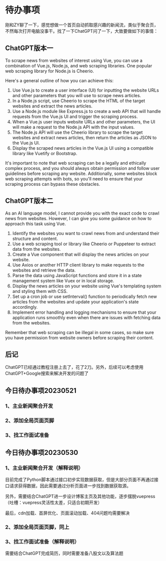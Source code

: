 # 待办事项

刚和ZY聊了一下，感觉想做一个首页自动抓取感兴趣的新闻流，类似于聚合页，不然每次打开电脑没事干。找了一下ChatGPT问了一下，大致要做如下的事情：

## ChatGPT版本一

To scrape news from websites of interest using Vue, you can use a combination of Vue.js, Node.js, and web scraping libraries. One popular web scraping library for Node.js is Cheerio.

Here's a general outline of how you can achieve this:

1. Use Vue.js to create a user interface (UI) for inputting the website URLs and other parameters that you will use to scrape news articles.
2. In a Node.js script, use Cheerio to scrape the HTML of the target websites and extract the news articles.
3. Use a Node.js module like Express.js to create a web API that will handle requests from the Vue.js UI and trigger the scraping process.
4. When a Vue.js user inputs website URLs and other parameters, the UI will make a request to the Node.js API with the input values.
5. The Node.js API will use the Cheerio library to scrape the target websites and extract news articles, then return the articles as JSON to the Vue.js UI.
6. Display the scraped news articles in the Vue.js UI using a compatible library like Vuetify or Bootstrap.

It's important to note that web scraping can be a legally and ethically complex process, and you should always obtain permission and follow user guidelines before scraping any website. Additionally, some websites block web scraping attempts with bots, so you'll need to ensure that your scraping process can bypass these obstacles.

## ChatGPT版本二

As an AI language model, I cannot provide you with the exact code to crawl news from websites. However, I can give you some guidance on how to approach this task using Vue.

1. Identify the websites you want to crawl news from and understand their structure and content.
2. Use a web scraping tool or library like Cheerio or Puppeteer to extract data from the websites.
3. Create a Vue component that will display the news articles on your website.
4. Use Axios or another HTTP client library to make requests to the websites and retrieve the data.
5. Parse the data using JavaScript functions and store it in a state management system like Vuex or in local storage.
6. Display the news articles on your website using Vue's templating system and styling them with CSS.
7. Set up a cron job or use setInterval() function to periodically fetch new articles from the websites and update your application's state accordingly.
8. Implement error handling and logging mechanisms to ensure that your application runs smoothly even when there are issues with fetching data from the websites.

Remember that web scraping can be illegal in some cases, so make sure you have permission from website owners before scraping their content.

## 后记

ChatGPT已经通过教程注册上去了，花了2刀。另外，后续可以考虑使用ChatGPT+Google搜索来解决开发的问题了

## 今日待办事项20230521

### 1、主业新闻聚合开发

### 2、添加全局页面页脚

### 3、找工作面试准备

## 今日待办事项20230530

### 1、主业新闻聚合开发（解释说明）

目前完成了Python脚本通过接口初步实现数据获取，但是大部分页面不再通过接口请求获得数据，因此需要通过分析页面进一步找到数据获取源。

另外，需要结合ChatGPT进一步设计博客主页及其他功能，逐步摆脱vuepress（吐槽：vuepress灵活性太差，只适合初期开发）

最后，cdn加载、首屏优化、页面滚动加载、404问题均需要解决

### 2、添加全局页面页脚，同上

### 3、找工作面试准备（解释说明）

需要结合ChatGPT完成简历，同时需要准备八股文以及算法题
